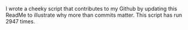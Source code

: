 I wrote a cheeky script that contributes to my Github by updating this ReadMe to illustrate why more than commits matter. This script has run 2947 times.